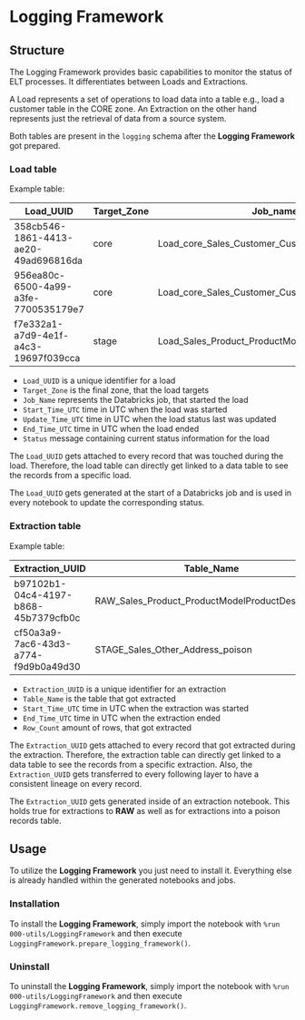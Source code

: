 # Logging Framework

## Structure

The Logging Framework provides basic capabilities to monitor the status of ELT processes. It differentiates between Loads and Extractions.

A Load represents a set of operations to load data into a table e.g., load a customer table in the CORE zone.
An Extraction on the other hand represents just the retrieval of data from a source system.

Both tables are present in the `logging` schema after the **Logging Framework** got prepared.

### Load table

Example table:

| Load_UUID                            | Target_Zone | Job_name                                          | Start_Time_UTC          | Update_Time_UTC         | End_Time_UTC            | Status                  |
| ------------------------------------ | ----------- | ------------------------------------------------- | ----------------------- | ----------------------- | ----------------------- | ----------------------- |
| 358cb546-1861-4413-ae20-49ad696816da | core        | Load_core_Sales_Customer_Customer                 | 2023-10-26 12:07:30.723 | 2023-10-26 12:08:50.450 | 2023-10-26 12:08:50.450 | Completed               |
| 956ea80c-6500-4a99-a3fe-7700535179e7 | core        | Load_core_Sales_Customer_Customer                 | 2023-10-26 11:49:04.165 | 2023-10-26 11:49:49.741 | -                       | Started CORE processing |
| f7e332a1-a7d9-4e1f-a4c3-19697f039cca | stage       | Load_Sales_Product_ProductModelProductDescription | 2023-10-26 07:20:20.860 | 2023-10-26 07:22:12.038 | 2023-10-26 07:22:12.038 | Completed               |

- `Load_UUID` is a unique identifier for a load
- `Target_Zone` is the final zone, that the load targets
- `Job_Name` represents the Databricks job, that started the load
- `Start_Time_UTC` time in UTC when the load was started
- `Update_Time_UTC` time in UTC when the load status last was updated
- `End_Time_UTC` time in UTC when the load ended
- `Status` message containing current status information for the load

The `Load_UUID` gets attached to every record that was touched during the load. Therefore, the load table can directly get linked to a data table to see the records from a specific load.

The `Load_UUID` gets generated at the start of a Databricks job and is used in every notebook to update the corresponding status.

### Extraction table

Example table:

| Extraction_UUID                      | Table_Name                                       | Start_Time_UTC          | End_Time_UTC            | Row_Count |
| ------------------------------------ | ------------------------------------------------ | ----------------------- | ----------------------- | --------- |
| b97102b1-04c4-4197-b868-45b7379cfb0c | RAW_Sales_Product_ProductModelProductDescription | 2023-10-26 07:21:07.682 | 2023-10-26 07:21:25.912 | 762       |
| cf50a3a9-7ac6-43d3-a774-f9d9b0a49d30 | STAGE_Sales_Other_Address_poison                 | 2023-10-26 07:20:14.296 | 2023-10-26 07:20:18.843 | 439       |

- `Extraction_UUID` is a unique identifier for an extraction
- `Table_Name` is the table that got extracted
- `Start_Time_UTC` time in UTC when the extraction was started
- `End_Time_UTC` time in UTC when the extraction ended
- `Row_Count` amount of rows, that got extracted

The `Extraction_UUID` gets attached to every record that got extracted during the extraction. Therefore, the extraction table can directly get linked to a data table to see the records from a specific extraction.
Also, the `Extraction_UUID` gets transferred to every following layer to have a consistent lineage on every record.

The `Extraction_UUID` gets generated inside of an extraction notebook. This holds true for extractions to **RAW** as well as for extractions into a poison records table.

## Usage

To utilize the **Logging Framework** you just need to install it. Everything else is already handled within the generated notebooks and jobs.

### Installation

To install the **Logging Framework**, simply import the notebook with `%run 000-utils/LoggingFramework` and then execute `LoggingFramework.prepare_logging_framework()`.

### Uninstall

To uninstall the **Logging Framework**, simply import the notebook with `%run 000-utils/LoggingFramework` and then execute `LoggingFramework.remove_logging_framework()`.
